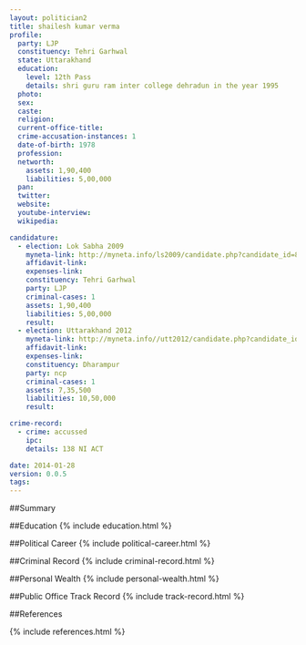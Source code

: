 ```yaml
---
layout: politician2
title: shailesh kumar verma
profile: 
  party: LJP
  constituency: Tehri Garhwal
  state: Uttarakhand
  education: 
    level: 12th Pass
    details: shri guru ram inter college dehradun in the year 1995
  photo: 
  sex: 
  caste: 
  religion: 
  current-office-title: 
  crime-accusation-instances: 1
  date-of-birth: 1978
  profession: 
  networth: 
    assets: 1,90,400
    liabilities: 5,00,000
  pan: 
  twitter: 
  website: 
  youtube-interview: 
  wikipedia: 

candidature: 
  - election: Lok Sabha 2009
    myneta-link: http://myneta.info/ls2009/candidate.php?candidate_id=8229
    affidavit-link: 
    expenses-link: 
    constituency: Tehri Garhwal 
    party: LJP
    criminal-cases: 1
    assets: 1,90,400
    liabilities: 5,00,000
    result:  
  - election: Uttarakhand 2012
    myneta-link: http://myneta.info//utt2012/candidate.php?candidate_id=216
    affidavit-link: 
    expenses-link: 
    constituency: Dharampur 
    party: ncp
    criminal-cases: 1
    assets: 7,35,500
    liabilities: 10,50,000
    result:  

crime-record: 
  - crime: accussed
    ipc: 
    details: 138 NI ACT 

date: 2014-01-28
version: 0.0.5
tags: 
---
```

##Summary


##Education
{% include education.html %}


##Political Career
{% include political-career.html %}


##Criminal Record
{% include criminal-record.html %}


##Personal Wealth
{% include personal-wealth.html %}


##Public Office Track Record
{% include track-record.html %}


##References


{% include references.html %}